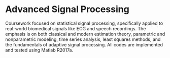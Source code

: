 # Advanced Signal Processing 
Coursework focused on statistical signal processing, specifically applied to real-world biomedical signals like ECG and speech recordings. The emphasis is on both classical and modern estimation theory, parametric and nonparametric modeling, time series analysis, least squares methods, and the fundamentals of adaptive signal processing. All codes are implemented and tested using Matlab R2017a.